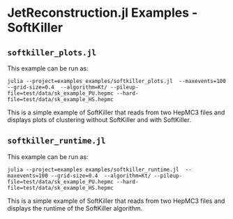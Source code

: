# JetReconstruction.jl Examples - SoftKiller 

## `softkiller_plots.jl`

This example can be run as:

```
julia --project=examples examples/softkiller_plots.jl  --maxevents=100 --grid-size=0.4  --algorithm=Kt/ --pileup-file=test/data/sk_example_PU.hepmc --hard-file=test/data/sk_example_HS.hepmc 
```

This is a simple example of SoftKiller that reads from two HepMC3 files 
and displays plots of clustering without SoftKiller and with SoftKiller.


## `softkiller_runtime.jl`

This example can be run as:

```
julia --project=examples examples/softkiller_runtime.jl  --maxevents=100 --grid-size=0.4  --algorithm=Kt/ --pileup-file=test/data/sk_example_PU.hepmc --hard-file=test/data/sk_example_HS.hepmc 
```

This is a simple example of SoftKiller that reads from two HepMC3 files 
and displays the runtime of the SoftKiller algorithm.
